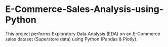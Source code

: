 # E-Commerce-Sales-Analysis-using-Python
This project performs Exploratory Data Analysis (EDA) on an E-Commerce sales dataset (Superstore data) using Python (Pandas &amp; Plotly).

